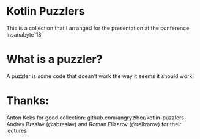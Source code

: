 Kotlin Puzzlers
===============

This is a collection that I arranged for the presentation at the conference Insanabyte`18

What is a puzzler?
==================

A puzzler is some code that doesn't work the way it seems it should work.

Thanks:
=======
Anton Keks for good collection: github.com/angryziber/kotlin-puzzlers
Andrey Breslav (@abreslav) and Roman Elizarov (@relizarov) for their lectures
